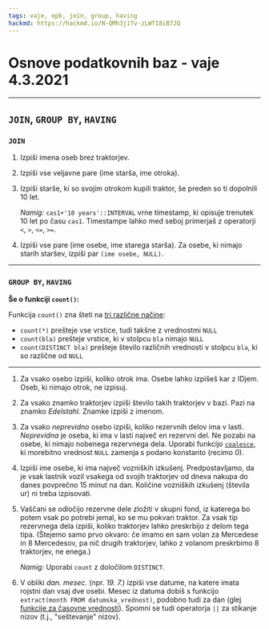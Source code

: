 ```yaml
---
tags: vaje, opb, join, group, having
hackmd: https://hackmd.io/N-QMh3j1Tv-zLWfI8iB7JQ
---
```

# Osnove podatkovnih baz - vaje 4.3.2021

---

## `JOIN`, `GROUP BY`, `HAVING`

### `JOIN`

1. Izpiši imena oseb brez traktorjev.

2. Izpiši vse veljavne pare (ime starša, ime otroka).

3. Izpiši starše, ki so svojim otrokom kupili traktor, še preden so ti dopolnili 10 let.

   *Namig:* `cas1+'10 years'::INTERVAL` vrne timestamp, ki opisuje trenutek 10 let po času `cas1`. Timestampe lahko med seboj primerjaš z operatorji `<`, `>`, `<=`, `>=`.

4. Izpiši vse pare (ime osebe, ime starega starša). Za osebe, ki nimajo starih staršev, izpiši par `(ime osebe, NULL)`.

---

### `GROUP BY`, `HAVING`

**Še o funkciji `count()`:**

Funkcija `count()` zna šteti na [tri različne načine](http://www.postgresql.org/docs/current/static/sql-expressions.html#SYNTAX-AGGREGATES):

* `count(*)` prešteje vse vrstice, tudi takšne z vrednostmi `NULL`
* `count(bla)` prešteje vrstice, ki v stolpcu `bla` nimajo `NULL`
* `count(DISTINCT bla)` prešteje število različnih vrednosti v stolpcu `bla`, ki so različne od `NULL`

----

1. Za vsako osebo izpiši, koliko otrok ima. Osebe lahko izpišeš kar z IDjem. Oseb, ki nimajo otrok, ne izpisuj.

2. Za vsako znamko traktorjev izpiši število takih traktorjev v bazi. Pazi na znamko *Edelstahl*. Znamke izpiši z imenom.

3. Za vsako *neprevidno* osebo izpiši, koliko rezervnih delov ima v lasti. *Neprevidna* je oseba, ki ima v lasti največ en rezervni del. Ne pozabi na osebe, ki nimajo nobenega rezervnega dela. Uporabi funkcijo [`coalesce`](http://www.postgresql.org/docs/current/static/functions-conditional.html), ki morebitno vrednost `NULL` zamenja s podano konstanto (recimo 0).

4. Izpiši ime osebe, ki ima največ vozniških izkušenj. Predpostavljamo, da je vsak lastnik vozil vsakega od svojih traktorjev od dneva nakupa do danes povprečno 15 minut na dan. Količine vozniških izkušenj (števila ur) ni treba izpisovati.

5. Vaščani se odločijo rezervne dele zložiti v skupni fond, iz katerega bo potem vsak po potrebi jemal, ko se mu pokvari traktor. Za vsak tip rezervnega dela izpiši, koliko traktorjev lahko preskrbijo z delom tega tipa. (Štejemo samo prvo okvaro: če imamo en sam volan za Mercedese in 8 Mercedesov, pa nič drugih traktorjev, lahko z volanom preskrbimo 8 traktorjev, ne enega.)

   *Namig:* Uporabi `count` z določilom `DISTINCT`.

6. V obliki *dan. mesec.* (npr. *19. 7.*) izpiši vse datume, na katere imata rojstni dan vsaj dve osebi. Mesec iz datuma dobiš s funkcijo `extract(month FROM datumska_vrednost)`, podobno tudi za dan (glej [funkcije za časovne vrednosti](http://www.postgresql.org/docs/current/static/functions-datetime.html#FUNCTIONS-DATETIME-EXTRACT)). Spomni se tudi operatorja `||` za stikanje nizov (t.j., "seštevanje" nizov).
